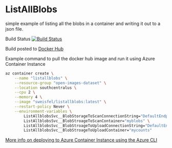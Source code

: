 # ListAllBlobs
simple example of listing all the blobs in a container and writing it out to a json file.

Build Status
[![Build Status](https://shawnweisfeld.visualstudio.com/GitHubPipelines/_apis/build/status/GitHubPipelines-ASP.NET%20Core-CI?branchName=master)](https://shawnweisfeld.visualstudio.com/GitHubPipelines/_build/latest?definitionId=14&branchName=master)

Build posted to [Docker Hub](https://hub.docker.com/r/sweisfel/listallblobs)

Example command to pull the docker hub image and run it using Azure Container Instance
``` bash
az container create \
    --name "listallblobs" \
    --resource-group "open-images-dataset" \
    --location southcentralus \
    --cpu 2 \
    --memory 4 \
    --image "sweisfel/listallblobs:latest" \
    --restart-policy Never \
    --environment-variables \
        ListAllblobsSvc__BlobStorageToScanConnectionString="DefaultEndpointsProtocol=http;AccountName=youracct;AccountKey=yourkey;EndpointSuffix=core.windows.net" \
        ListAllblobsSvc__BlobStroageToScanContainer="myblobs" \
        ListAllblobsSvc__BlobStroageToUploadConnectionString="DefaultEndpointsProtocol=http;AccountName=youraccct;AccountKey=yourkey;EndpointSuffix=core.windows.net" \
        ListAllblobsSvc__BlobStroageToUploadContainer="mycounts"
```
[More info on deploying to Azure Container Instance using the Azure CLI](https://docs.microsoft.com/en-us/azure/container-instances/container-instances-quickstart)

